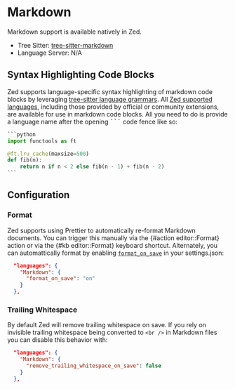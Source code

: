 # Markdown

Markdown support is available natively in Zed.

- Tree Sitter: [tree-sitter-markdown](https://github.com/tree-sitter-grammars/tree-sitter-markdown)
- Language Server: N/A

## Syntax Highlighting Code Blocks

Zed supports language-specific syntax highlighting of markdown code blocks by leveraging [tree-sitter language grammars](../extensions/languages.md#grammar). All [Zed supported languages](../languages.md), including those provided by official or community extensions, are available for use in markdown code blocks. All you need to do is provide a language name after the opening <kbd>```</kbd> code fence like so:

````python
```python
import functools as ft

@ft.lru_cache(maxsize=500)
def fib(n):
    return n if n < 2 else fib(n - 1) + fib(n - 2)
```
````

## Configuration

### Format

Zed supports using Prettier to automatically re-format Markdown documents. You can trigger this manually via the {#action editor::Format} action or via the {#kb editor::Format} keyboard shortcut. Alternately, you can automattically format by enabling [`format_on_save`](./configuring-zed.md#format-on-save) in your settings.json:

```json
  "languages": {
    "Markdown": {
      "format_on_save": "on"
    }
  },
```

### Trailing Whitespace

By default Zed will remove trailing whitespace on save. If you rely on invisible trailing whitespace being converted to `<br />` in Markdown files you can disable this behavior with:

```json
  "languages": {
    "Markdown": {
      "remove_trailing_whitespace_on_save": false
    }
  },
```
